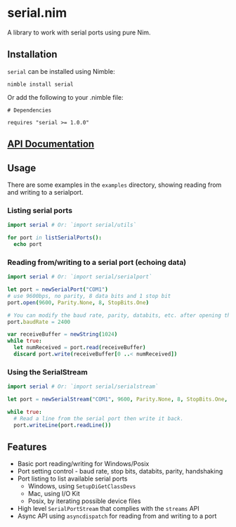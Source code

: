 # serial.nim

A library to work with serial ports using pure Nim.

## Installation

`serial` can be installed using Nimble:

```
nimble install serial
```

Or add the following to your .nimble file:

```
# Dependencies

requires "serial >= 1.0.0"
```

## [API Documentation](https://htmlpreview.github.io/?https://github.com/euantorano/serial.nim/blob/master/docs/serial.html)

## Usage

There are some examples in the `examples` directory, showing reading from and writing to a serialport.

### Listing serial ports

```nim
import serial # Or: `import serial/utils`

for port in listSerialPorts():
  echo port
```

### Reading from/writing to a serial port (echoing data)

```nim
import serial # Or: `import serial/serialport`

let port = newSerialPort("COM1")
# use 9600bps, no parity, 8 data bits and 1 stop bit
port.open(9600, Parity.None, 8, StopBits.One)

# You can modify the baud rate, parity, databits, etc. after opening the port
port.baudRate = 2400

var receiveBuffer = newString(1024)
while true:
  let numReceived = port.read(receiveBuffer)
  discard port.write(receiveBuffer[0 ..< numReceived])
```

### Using the SerialStream

```nim
import serial # Or: `import serial/serialstream`

let port = newSerialStream("COM1", 9600, Parity.None, 8, StopBits.One, buffered=true)

while true:
  # Read a line from the serial port then write it back.
  port.writeLine(port.readLine())
```

## Features

- Basic port reading/writing for Windows/Posix
- Port setting control - baud rate, stop bits, databits, parity, handshaking
- Port listing to list available serial ports
    - Windows, using `SetupDiGetClassDevs`
    - Mac, using I/O Kit
    - Posix, by iterating possible device files
- High level `SerialPortStream` that complies with the `streams` API
- Async API using `asyncdispatch` for reading from and writing to a port

